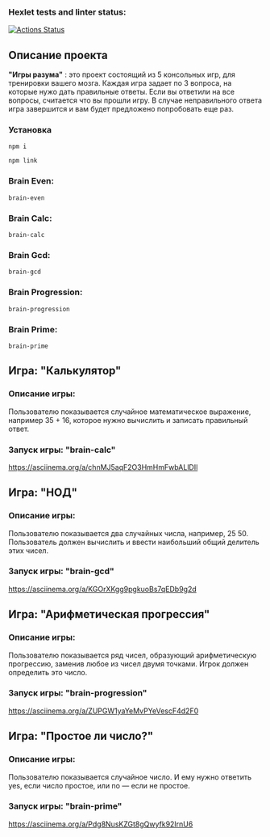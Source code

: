 ### Hexlet tests and linter status:
[![Actions Status](https://github.com/popochoo/frontend-project-44/actions/workflows/hexlet-check.yml/badge.svg)](https://github.com/popochok/frontend-project-44/actions)

## Описание проекта
__"Игры разума"__ : это проект состоящий из 5 консольных игр, для тренировки вашего мозга. Каждая игра задает по 3 вопроса, на которые нужо дать правильные ответы. Если вы ответили на все вопросы, считается что вы прошли игру. В случае неправильного ответа игра завершится и вам будет предложено попробовать еще раз.

### Установка

```
npm i
```
```
npm link
```

### Brain Even:
```
brain-even
```


### Brain Calc:
```
brain-calc
```


### Brain Gcd:
```
brain-gcd
```


### Brain Progression:
```
brain-progression
```


### Brain Prime:
```
brain-prime
```

## Игра: "Калькулятор"
### Описание игры:
Пользователю показывается случайное математическое выражение, например 35 + 16, которое нужно вычислить и записать правильный ответ.
### Запуск игры: __"brain-calc"__
https://asciinema.org/a/chnMJ5aqF2O3HmHmFwbALlDIl

## Игра: "НОД"
### Описание игры:
Пользователю показывается два случайных числа, например, 25 50. Пользователь должен вычислить и ввести наибольший общий делитель этих чисел.
### Запуск игры: __"brain-gcd"__
https://asciinema.org/a/KGOrXKgg9pgkuoBs7qEDb9g2d

## Игра: "Арифметическая прогрессия"
### Описание игры:
Пользователю показывается ряд чисел, образующий арифметическую прогрессию, заменив любое из чисел двумя точками. Игрок должен определить это число.
### Запуск игры: __"brain-progression"__
https://asciinema.org/a/ZUPGW1yaYeMvPYeVescF4d2F0

## Игра: "Простое ли число?"
### Описание игры:
Пользователю показывается случайное число. И ему нужно ответить yes, если число простое, или no — если не простое.
### Запуск игры: __"brain-prime"__
https://asciinema.org/a/Pdg8NusKZGt8gQwyfk92IrnU6